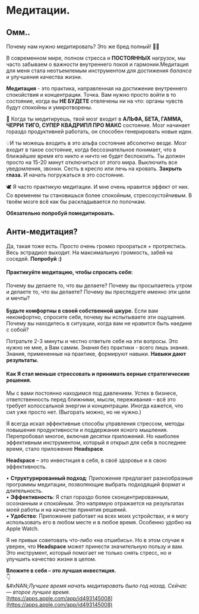 # Медитации.

## Омм..

Почему нам нужно медитировать? Это же бред полный! 🤦‍♂️

В современном мире, полном стресса и **ПОСТОЯННЫХ** нагрузок, мы часто забываем о важности внутреннего покоя и гармонии.Медитация для меня стала неотъемлемым инструментом для достижения _баланса_ и улучшения качества жизни.

**Медитация** - это практика, направленная на достижение внутреннего спокойствия и концентрации. Точка. Вам нужно просто войти в то состояние, когда вы **НЕ БУДЕТЕ** отвлечены ни на что: органы чувств будут спокойны и умиротворены.

💎 Когда ты медитируешь, твой мозг входит в **АЛЬФА, БЕТА, ГАММА, ЧЕРРИ ТИГО, СУПЕР КВАДРИПЛ ПРО МАКС** состояние. Мозг начинает гораздо продуктивней работать, он способен генерировать новые идеи.

💡И ты можешь входить в это альфа состояние абсолютно везде. Мозг входит в такое состояние, когда бессознательное понимает, что в ближайшее время его никто и ничто не будет беспокоить. Ты должен просто на 15-20 минут отключиться от этого мира. Выключить все уведомления, звонки. Сесть в кресло или лечь на кровать. **Закрыть глаза.** И начать погружаться в это состояние.

🕊️ Я часто практикую медитации. И мне очень нравится эффект от них. Со временем ты становишься более спокойным, стрессоустойчивым. В твоём мозге всё как бы раскладывается по полочкам.

**Обязательно попробуй помедитировать.**

## Анти-медитация?

Да, такая тоже есть. Просто очень громко проораться + протрястись. Весь эстрадиол выходит. На максимальную громкость, забей на соседей. **Попробуй :)**

#### Практикуйте медитацию, чтобы спросить себя:

Почему вы делаете то, что вы делаете? Почему вы просыпаетесь утром и делаете то, что вы делаете? Почему вы преследуете именно эти цели и мечты?\
\
**Будьте комфортны в своей собственной шкуре.** Если вам некомфортно, спросите себя, почему вы испытываете эти ощущения. Почему вы находитесь в ситуации, когда вам не нравится быть наедине с собой?

Потратьте 2-3 минуты и честно ответьте себе на эти вопросы. Это нужно не мне, а Вам самим. Знания без практики - всего лишь знания. Знания, примененные на практике, формируют навыки. **Навыки дают результаты.**

#### Как Я стал меньше стрессовать и принимать верные стратегические решения.

Мы с вами постоянно находимся под давлением. Успех в бизнесе, ответственность перед ближними, мысли, переживания – всё это требует колоссальной энергии и концентрации. Иногда кажется, что сил уже просто нет. (Выгорать можно, но не нужно.)

Я всегда искал эффективные способы управления стрессом, методы повышения продуктивности и поддержания ясного мышления. Перепробовал многое, включая десятки приложений. Но наиболее эффективным инструментом, который я открыл для себя в последнее время, стало приложение **Headspace**.

**Headspace** – это инвестиция в себя, в своё здоровье и в свою эффективность.

• **Структурированный подход**: Приложение предлагает разнообразные программы медитации, позволяющие выбрать подходящий формат и длительность.\
• **Эффективность**: Я стал гораздо более сконцентрированным, осознанным и спокойным. Это напрямую отражается на результатах моей работы и на качестве принятия решений.\
• **Удобство**: Приложение работает на всех моих устройствах, и я могу использовать его в любом месте и в любое время. Особенно удобно на Apple Watch.

Я не привык советовать что-либо «на отшибись». Но в этом случае я уверен, что **Headspace** может принести значительную пользу и вам. Это инструмент, который помогает не только снять стресс, но и улучшить качество жизни в целом.

**Вложите в себя – это лучшая инвестиция.**\
👇\
&#xNAN;_&#x41B;учшее время начать медитировать было год назад. Сейчас — второе лучшее время._\
[https://apps.apple.com/app/id493145008](https://apps.apple.com/app/id493145008)
